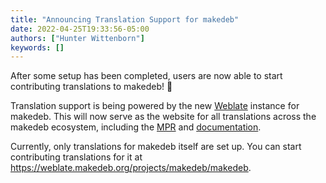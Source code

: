 ```yaml
---
title: "Announcing Translation Support for makedeb"
date: 2022-04-25T19:33:56-05:00
authors: ["Hunter Wittenborn"]
keywords: []
---
```


After some setup has been completed, users are now able to start contributing translations to makedeb! :tada:

Translation support is being powered by the new [Weblate](https://weblate.makedeb.org) instance for makedeb. This will now serve as the website for all translations across the makedeb ecosystem, including the [MPR](https://mpr.makedeb.org) and [documentation](https://docs.makedeb.org).

Currently, only translations for makedeb itself are set up. You can start contributing translations for it at <https://weblate.makedeb.org/projects/makedeb/makedeb>.

